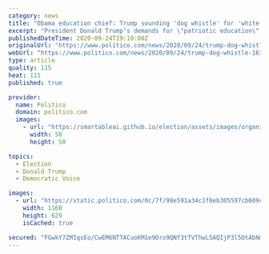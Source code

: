 ```yaml
---
category: news
title: "Obama education chief: Trump sounding 'dog whistle' for 'white nationalists' in bashing 1619 Project"
excerpt: "President Donald Trump’s demands for \"patriotic education\" are a “dog whistle” for “white nationalists,\" former Obama Education Secretary John B. King Jr. said Thursday. L"
publishedDateTime: 2020-09-24T19:10:00Z
originalUrl: "https://www.politico.com/news/2020/09/24/trump-dog-whistle-1619-421238"
webUrl: "https://www.politico.com/news/2020/09/24/trump-dog-whistle-1619-421238"
type: article
quality: 115
heat: 115
published: true

provider:
  name: Politico
  domain: politico.com
  images:
    - url: "https://smartableai.github.io/election/assets/images/organizations/politico.com-50x50.jpg"
      width: 50
      height: 50

topics:
  - Election
  - Donald Trump
  - Democratic Voice

images:
  - url: "https://static.politico.com/0c/7f/98e591a34c1f8eb305597cb609cf/education-secretary-king-gty-1160.jpg"
    width: 1160
    height: 629
    isCached: true

secured: "FGwkY7ZMIqsEo/CwEM6NTTACuoKM1e9Dro9QNf3tTVThwL5AQIjP3l5OtAbNmAGR3Ys0OvkEi1th5MDX1odNdIl0zBmSzIpZJpkeKbMHcqRVGs9REUud65T5vNgIX6hNP16eMcAdYfvLg6MVUwCya4HzYDJNONwL7K3oMhXirv4pFcxM8lqjrFS+XFvQrqjOODpOnutIt8Rp5tQq4eb7qtEemV87C1HJxaJM1vgtxmL3wFpZXWXg99d0y2aRbZDUj7W/b6BOmCpvOwaph9lhhkL0XpSaV3ftCu/2Yx8RHTZjLnh2hmlQ69Jv4Z1pEdIOjrL57+6OsKONnAFsgX38tLYJrNXf28BId/2OTT7nAnw=;HMgsXDb1MIcvVb1sXe5OFw=="
---
```


